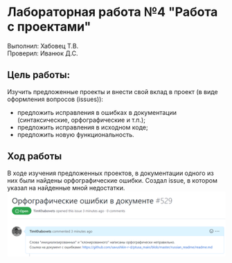 # Лабораторная работа №4 "Работа с проектами"   
Выполнил: Хабовец Т.В.  
Проверил: Иванюк Д.С.  
## Цель работы:  
Изучить предложенные проекты и внести свой вклад в проект (в виде оформления вопросов (issues)):  
 - предложить исправления в ошибках в документации (синтаксические, орфографические и т.п.);
 - предложить исправления в исходном коде;
 - предложить новую функциональность.
## Ход работы  
В ходе изучения предложенных проектов, в документации одного из них были найдены орфографические ошибки. Создал issue, в котором указал на найденные мной недостатки.  
![Орфографическая ошибка в документе](images/Screenshot_1.png)